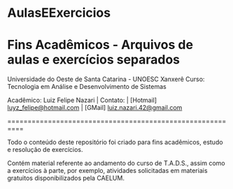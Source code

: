 AulasEExercicios
================

Fins Acadêmicos - Arquivos de aulas e exercícios separados
==========================================================

Universidade do Oeste de Santa Catarina - UNOESC Xanxerê
Curso: Tecnologia em Análise e Desenvolvimento de Sistemas

Acadêmico: Luiz Felipe Nazari 
| Contato: 
| [Hotmail] luyz_felipe@hotmail.com
| [GMail]   luiz.nazari.42@gmail.com

==========================================================

Todo o conteúdo deste repositório foi criado para fins acadêmicos, estudo e resolução de exercícios.

Contém material referente ao andamento do curso de T.A.D.S., assim como a exercícios à parte, por exemplo, atividades solicitadas em materiais gratuitos disponibilizados pela CAELUM.
